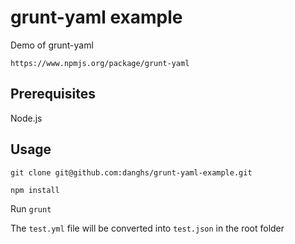# grunt-yaml example

Demo of grunt-yaml

`https://www.npmjs.org/package/grunt-yaml`

## Prerequisites

Node.js

## Usage
`git clone git@github.com:danghs/grunt-yaml-example.git`

`npm install`

Run `grunt`

The `test.yml` file will be converted into `test.json` in the root folder